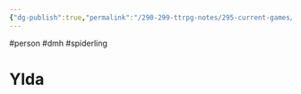 ```yaml
---
{"dg-publish":true,"permalink":"/290-299-ttrpg-notes/295-current-games/11-weeping-city/wiki/person/ylda/"}
---
```



#person #dmh #spiderling

# Ylda